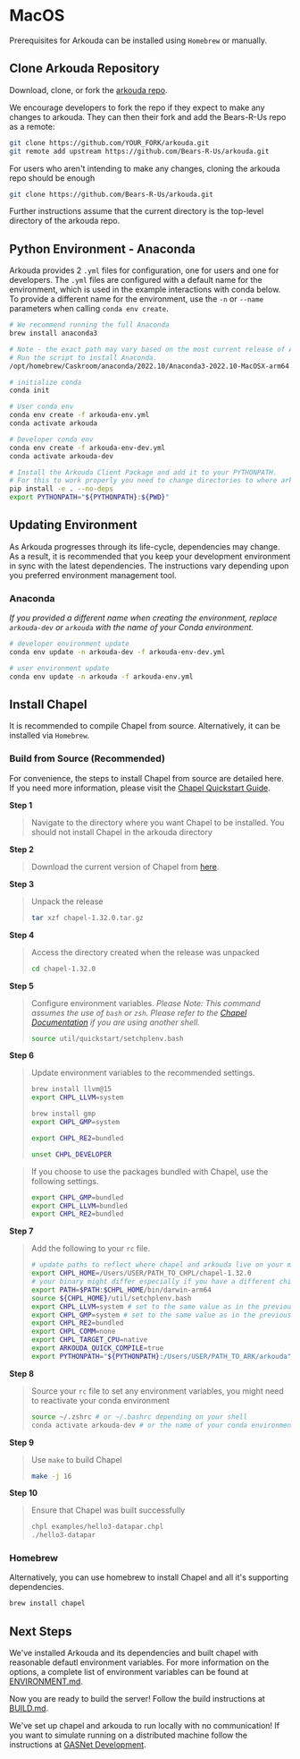 # MacOS

Prerequisites for Arkouda can be installed using `Homebrew` or manually.

## Clone Arkouda Repository

Download, clone, or fork the [arkouda repo](https://github.com/Bears-R-Us/arkouda).

We encourage developers to fork the repo if they expect to make any changes to arkouda.
They can then their fork and add the Bears-R-Us repo as a remote:
```bash
git clone https://github.com/YOUR_FORK/arkouda.git
git remote add upstream https://github.com/Bears-R-Us/arkouda.git
```

For users who aren't intending to make any changes, cloning the arkouda repo should be enough
```bash
git clone https://github.com/Bears-R-Us/arkouda.git
```

Further instructions assume that the current directory is the top-level directory of the arkouda repo.

## Python Environment - Anaconda

Arkouda provides 2 `.yml` files for configuration, one for users and one for developers.
The `.yml` files are configured with a default name for the environment, which is used in the example interactions with conda below. 
To provide a different name for the environment, use the `-n` or `--name` parameters when calling `conda env create`.

```bash
# We recommend running the full Anaconda 
brew install anaconda3

# Note - the exact path may vary based on the most current release of Anaconda and your mac's chipset
# Run the script to install Anaconda.
/opt/homebrew/Caskroom/anaconda/2022.10/Anaconda3-2022.10-MacOSX-arm64.sh

# initialize conda
conda init

# User conda env
conda env create -f arkouda-env.yml
conda activate arkouda

# Developer conda env
conda env create -f arkouda-env-dev.yml
conda activate arkouda-dev

# Install the Arkouda Client Package and add it to your PYTHONPATH.
# For this to work properly you need to change directories to where arkouda lives
pip install -e . --no-deps
export PYTHONPATH="${PYTHONPATH}:${PWD}"
```

## Updating Environment

As Arkouda progresses through its life-cycle, dependencies may change.
As a result, it is recommended that you keep your development environment in sync with the latest dependencies.
The instructions vary depending upon you preferred environment management tool.

### Anaconda

*If you provided a different name when creating the environment, replace `arkouda-dev` or `arkouda` with the name of your Conda environment.*

```bash
# developer environment update
conda env update -n arkouda-dev -f arkouda-env-dev.yml

# user environment update
conda env update -n arkouda -f arkouda-env.yml
```

## Install Chapel

It is recommended to compile Chapel from source. Alternatively, it can be installed via `Homebrew`.

### Build from Source (Recommended)

For convenience, the steps to install Chapel from source are detailed here.
If you need more information, please visit the [Chapel Quickstart Guide](https://chapel-lang.org/docs/usingchapel/QUICKSTART.html).

**Step 1** 
> Navigate to the directory where you want Chapel to be installed.
> You should not install Chapel in the arkouda directory

**Step 2**
> Download the current version of Chapel from [here](https://chapel-lang.org/download.html).

**Step 3**
> Unpack the release
> ```bash
> tar xzf chapel-1.32.0.tar.gz
> ```

**Step 4**
> Access the directory created when the release was unpacked
> ```bash
> cd chapel-1.32.0
> ```

**Step 5**
>Configure environment variables. *Please Note: This command assumes the use of `bash` or `zsh`. Please refer to the [Chapel Documentation](https://chapel-lang.org/docs/usingchapel/QUICKSTART.html#quickstart-with-other-shells) if you are using another shell.*
> ```bash
> source util/quickstart/setchplenv.bash
> ```

**Step 6**
> Update environment variables to the recommended settings. 
> ```bash
> brew install llvm@15
> export CHPL_LLVM=system
>
> brew install gmp
> export CHPL_GMP=system
> 
> export CHPL_RE2=bundled
>
> unset CHPL_DEVELOPER
> ```

> If you choose to use the packages bundled with Chapel, use the following settings.
> ```bash
> export CHPL_GMP=bundled
> export CHPL_LLVM=bundled
> export CHPL_RE2=bundled
> ```

**Step 7**
> Add the following to your `rc` file.
> ```bash
> # update paths to reflect where chapel and arkouda live on your machine
> export CHPL_HOME=/Users/USER/PATH_TO_CHPL/chapel-1.32.0
> # your binary might differ especially if you have a different chipset
> export PATH=$PATH:$CHPL_HOME/bin/darwin-arm64
> source ${CHPL_HOME}/util/setchplenv.bash
> export CHPL_LLVM=system # set to the same value as in the previous step
> export CHPL_GMP=system # set to the same value as in the previous step
> export CHPL_RE2=bundled
> export CHPL_COMM=none
> export CHPL_TARGET_CPU=native
> export ARKOUDA_QUICK_COMPILE=true
> export PYTHONPATH="${PYTHONPATH}:/Users/USER/PATH_TO_ARK/arkouda"
> ```

**Step 8**
> Source your `rc` file to set any environment variables, you might need to reactivate your conda environment
> ```bash
> source ~/.zshrc # or ~/.bashrc depending on your shell
> conda activate arkouda-dev # or the name of your conda environment
> ```

**Step 9**
> Use `make` to build Chapel
> ```bash
> make -j 16
> ```

**Step 10**
> Ensure that Chapel was built successfully
> ```bash
> chpl examples/hello3-datapar.chpl
> ./hello3-datapar
> ```

### Homebrew

Alternatively, you can use homebrew to install Chapel and all it's supporting dependencies.

```bash
brew install chapel
```

## Next Steps

We've installed Arkouda and its dependencies and built chapel with reasonable defautl environment variables.
For more information on the options, a complete list of environment variables can be found at [ENVIRONMENT.md](ENVIRONMENT.md).

Now you are ready to build the server! Follow the build instructions at [BUILD.md](BUILD.md).

We've set up chapel and arkouda to run locally with no communication! If you want to simulate running on a distributed machine follow
the instructions at [GASNet Development](https://bears-r-us.github.io/arkouda/developer/GASNET.html).
